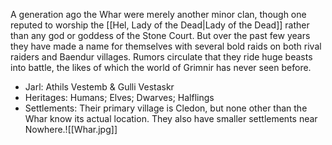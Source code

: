 A generation ago the Whar were merely another minor clan, though one reputed to worship the [[Hel, Lady of the Dead|Lady of the Dead]] rather than any god or goddess of the Stone Court. But over the past few years they have made a name for themselves with several bold raids on both rival raiders and Baendur villages. Rumors circulate that they ride huge beasts into battle, the likes of which the world of Grimnir has never seen before.

- Jarl: Athils Vestemb & Gulli Vestaskr
- Heritages: Humans; Elves; Dwarves; Halflings
- Settlements: Their primary village is Cledon, but none other than the Whar know its actual location. They also have smaller settlements near Nowhere.![[Whar.jpg]]